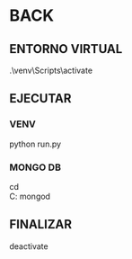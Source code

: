 # BACK

## ENTORNO VIRTUAL

.\venv\Scripts\activate

## EJECUTAR

### VENV

python run.py

### MONGO DB

cd \
C:
mongod

## FINALIZAR

deactivate
